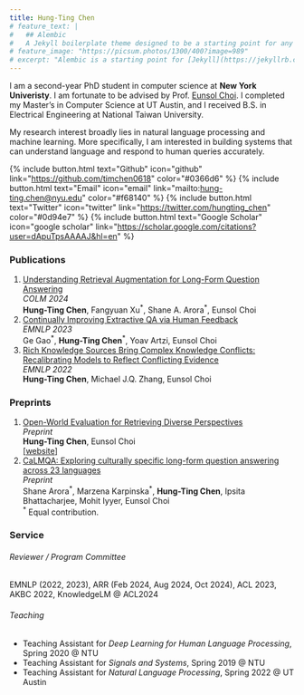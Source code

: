 ```yaml
---
title: Hung-Ting Chen
# feature_text: |
#   ## Alembic
#   A Jekyll boilerplate theme designed to be a starting point for any Jekyll website
# feature_image: "https://picsum.photos/1300/400?image=989"
# excerpt: "Alembic is a starting point for [Jekyll](https://jekyllrb.com/) projects. Rather than starting from scratch, this boilerplate is designed to get the ball rolling immediately. Install it, configure it, tweak it, push it."
---
```


I am a second-year PhD student in computer science at **New York Univeristy**. I am fortunate to be advised by Prof. [Eunsol Choi](https://eunsol.github.io/). I completed my Master’s in Computer Science at UT Austin, and I received B.S. in Electrical Engineering at National Taiwan University. 

My research interest broadly lies in natural language processing and machine learning. More specifically, I am interested in building systems that can understand language and respond to human queries accurately. 



{% include button.html text="Github" icon="github" link="https://github.com/timchen0618" color="#0366d6" %} {% include button.html text="Email" icon="email" link="mailto:hung-ting.chen@nyu.edu" color="#f68140" %} {% include button.html text="Twitter" icon="twitter" link="https://twitter.com/hungting_chen" color="#0d94e7" %} {% include button.html text="Google Scholar" icon="google scholar" link="https://scholar.google.com/citations?user=dApuTpsAAAAJ&hl=en" %}

### Publications
1. [Understanding Retrieval Augmentation for Long-Form Question Answering](https://arxiv.org/abs/2310.12150)  
   *COLM 2024*  
   **Hung-Ting Chen**, Fangyuan Xu<sup>\*</sup>, Shane A. Arora<sup>\*</sup>, Eunsol Choi
2. [Continually Improving Extractive QA via Human Feedback](https://arxiv.org/abs/2305.12473)  
   *EMNLP 2023*  
   Ge Gao<sup>\*</sup>, **Hung-Ting Chen**<sup>\*</sup>, Yoav Artzi, Eunsol Choi
3. [Rich Knowledge Sources Bring Complex Knowledge Conflicts: Recalibrating Models to Reflect Conflicting Evidence](https://aclanthology.org/2022.emnlp-main.146/)  
   *EMNLP 2022*  
   **Hung-Ting Chen**, Michael J.Q. Zhang, Eunsol Choi 

### Preprints
1. [Open-World Evaluation for Retrieving Diverse Perspectives](https://arxiv.org/abs/2409.18110)  
   *Preprint*  
   **Hung-Ting Chen**, Eunsol Choi   
   [[website]](https://timchen0618.github.io/berds/)   
2. [CaLMQA: Exploring culturally specific long-form question answering across 23 languages](https://arxiv.org/abs/2406.17761)  
   *Preprint*  
   Shane Arora<sup>\*</sup>, Marzena Karpinska<sup>\*</sup>, **Hung-Ting Chen**, Ipsita Bhattacharjee, Mohit Iyyer, Eunsol Choi  
<sup>\*</sup> Equal contribution.

### Service
###### Reviewer / Program Committee
EMNLP (2022, 2023), ARR (Feb 2024, Aug 2024, Oct 2024), ACL 2023, AKBC 2022, KnowledgeLM @ ACL2024

###### Teaching
- Teaching Assistant for *Deep Learning for Human Language Processing*, Spring 2020 @ NTU
- Teaching Assistant for *Signals and Systems*, Spring 2019 @ NTU
- Teaching Assistant for *Natural Language Processing*, Spring 2022 @ UT Austin
